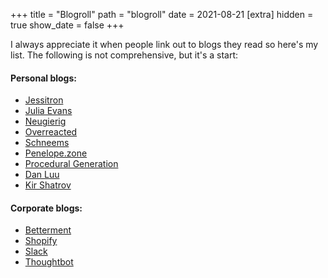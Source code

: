 +++
title = "Blogroll"
path = "blogroll"
date = 2021-08-21
[extra]
hidden = true
show_date = false
+++

I always appreciate it when people link out to blogs they read so here's my list. The following is not comprehensive, but it's a start:

#### Personal blogs:
* [Jessitron](https://jessitron.com/)
* [Julia Evans](https://jvns.ca/)
* [Neugierig](http://neugierig.org/)
* [Overreacted](https://overreacted.io/)
* [Schneems](https://schneems.com/)
* [Penelope.zone](https://penelope.zone/)
* [Procedural Generation](https://procedural-generation.tumblr.com/)
* [Dan Luu](https://danluu.com/)
* [Kir Shatrov](https://kirshatrov.com/)

#### Corporate blogs:
* [Betterment](https://www.betterment.com/category/engineering/)
* [Shopify](https://shopify.engineering/)
* [Slack](https://slack.engineering/)
* [Thoughtbot](https://thoughtbot.com/blog)
